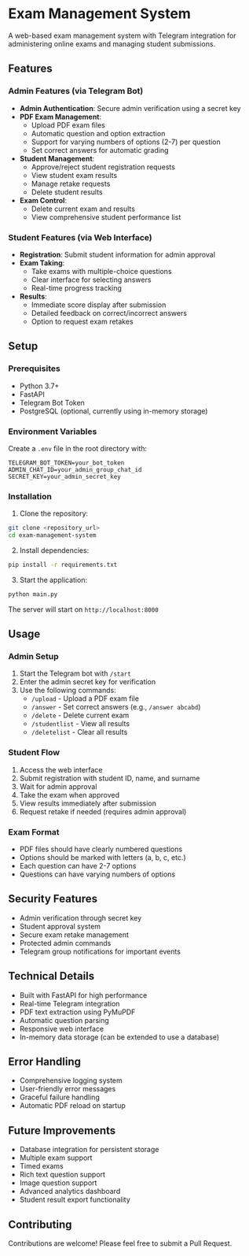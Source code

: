 # Exam Management System

A web-based exam management system with Telegram integration for administering online exams and managing student submissions.

## Features

### Admin Features (via Telegram Bot)
- **Admin Authentication**: Secure admin verification using a secret key
- **PDF Exam Management**:
  - Upload PDF exam files
  - Automatic question and option extraction
  - Support for varying numbers of options (2-7) per question
  - Set correct answers for automatic grading
- **Student Management**:
  - Approve/reject student registration requests
  - View student exam results
  - Manage retake requests
  - Delete student results
- **Exam Control**:
  - Delete current exam and results
  - View comprehensive student performance list

### Student Features (via Web Interface)
- **Registration**: Submit student information for admin approval
- **Exam Taking**:
  - Take exams with multiple-choice questions
  - Clear interface for selecting answers
  - Real-time progress tracking
- **Results**:
  - Immediate score display after submission
  - Detailed feedback on correct/incorrect answers
  - Option to request exam retakes

## Setup

### Prerequisites
- Python 3.7+
- FastAPI
- Telegram Bot Token
- PostgreSQL (optional, currently using in-memory storage)

### Environment Variables
Create a `.env` file in the root directory with:
```
TELEGRAM_BOT_TOKEN=your_bot_token
ADMIN_CHAT_ID=your_admin_group_chat_id
SECRET_KEY=your_admin_secret_key
```

### Installation
1. Clone the repository:
```bash
git clone <repository_url>
cd exam-management-system
```

2. Install dependencies:
```bash
pip install -r requirements.txt
```

3. Start the application:
```bash
python main.py
```

The server will start on `http://localhost:8000`

## Usage

### Admin Setup
1. Start the Telegram bot with `/start`
2. Enter the admin secret key for verification
3. Use the following commands:
   - `/upload` - Upload a PDF exam file
   - `/answer` - Set correct answers (e.g., `/answer abcabd`)
   - `/delete` - Delete current exam
   - `/studentlist` - View all results
   - `/deletelist` - Clear all results

### Student Flow
1. Access the web interface
2. Submit registration with student ID, name, and surname
3. Wait for admin approval
4. Take the exam when approved
5. View results immediately after submission
6. Request retake if needed (requires admin approval)

### Exam Format
- PDF files should have clearly numbered questions
- Options should be marked with letters (a, b, c, etc.)
- Each question can have 2-7 options
- Questions can have varying numbers of options

## Security Features
- Admin verification through secret key
- Student approval system
- Secure exam retake management
- Protected admin commands
- Telegram group notifications for important events

## Technical Details
- Built with FastAPI for high performance
- Real-time Telegram integration
- PDF text extraction using PyMuPDF
- Automatic question parsing
- Responsive web interface
- In-memory data storage (can be extended to use a database)

## Error Handling
- Comprehensive logging system
- User-friendly error messages
- Graceful failure handling
- Automatic PDF reload on startup

## Future Improvements
- Database integration for persistent storage
- Multiple exam support
- Timed exams
- Rich text question support
- Image question support
- Advanced analytics dashboard
- Student result export functionality

## Contributing
Contributions are welcome! Please feel free to submit a Pull Request.

 
